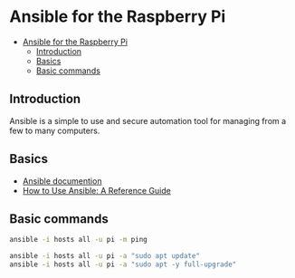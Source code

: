 # Ansible for the Raspberry Pi

- [Ansible for the Raspberry Pi](#ansible-for-the-raspberry-pi)
  - [Introduction](#introduction)
  - [Basics](#basics)
  - [Basic commands](#basic-commands)

## Introduction

Ansible is a simple to use and secure automation tool for managing from a few to many computers.

## Basics

* [Ansible documention](https://docs.ansible.com/ansible/latest/index.html)
* [How to Use Ansible: A Reference Guide](https://www.digitalocean.com/community/cheatsheets/how-to-use-ansible-cheat-sheet-guide)

## Basic commands

```bash
ansible -i hosts all -u pi -m ping
```

```bash
ansible -i hosts all -u pi -a "sudo apt update"
ansible -i hosts all -u pi -a "sudo apt -y full-upgrade"
```
